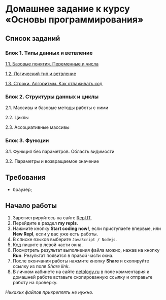 # Домашнее задание к курсу «Основы программирования» 

## Список заданий

### Блок 1. Типы данных и ветвление

[1.1. Базовые понятия. Переменные и числа](./variables)

[1.2. Логический тип и ветвление](./boolean)

[1.3. Строки. Алгоритмы. Как отлаживать код](./strings-and-debug)

### Блок 2. Структуры данных и циклы

2.1. Массивы и базовые методы работы с ними

2.2. Циклы

2.3. Ассоциативные массивы

### Блок 3. Функции

3.1. Функция без параметров. Область видимости

3.2. Параметры и возвращаемое значение

## Требования

- браузер;

## Начало работы

1. Зарегистрируйтесь на сайте [Repl.IT](https://repl.it/).
2. Перейдите в раздел **my repls**.
3. Нажмите кнопку **Start coding now!**, если приступаете впервые, или **New Repl**, если у вас уже есть работы.
4. В списке языков выберите `JavaScript / Nodejs`.
5. Код пишите в левой части окна.
6. Посмотреть результат выполнения файла можно, нажав на кнопку **Run**. Результат появится в правой части окна.
7. После окончания работы нажмите кнопку **Share** и скопируйте ссылку из поля _Share link_.
8. В личном кабинете на сайте [netology.ru](http://netology.ru/) в поле комментария к домашней работе вставьте скопированную ссылку и отправьте работу на проверку.

_Никаких файлов прикреплять не нужно._
